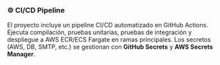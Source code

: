 
### ⚙️ CI/CD Pipeline

El proyecto incluye un pipeline CI/CD automatizado en GitHub Actions. Ejecuta compilación, pruebas unitarias, pruebas de integración y despliegue a AWS ECR/ECS Fargate en ramas principales. Los secretos (AWS, DB, SMTP, etc.) se gestionan con **GitHub Secrets** y **AWS Secrets Manager**.
